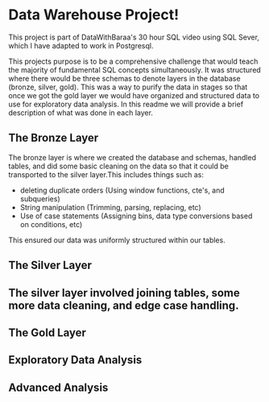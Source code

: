 # Data Warehouse Project! 
This project is part of DataWithBaraa's 30 hour SQL video using SQL Sever, which I have adapted to work in Postgresql.  

This projects purpose is to be a comprehensive challenge that would teach the majority of fundamental SQL concepts simultaneously. It was structured where there would be three schemas to denote layers in the database (bronze, silver, gold). This was a way to purify the data in stages so that once we got the gold layer we would have organized and structured data to use for exploratory data analysis. In this readme we will provide a brief description of what was done in each layer. 

## The Bronze Layer 
The bronze layer is where we created the database and schemas, handled tables, and did some basic cleaning on the data so that it could be transported to the silver layer.This includes things such as: 
- deleting duplicate orders (Using window functions, cte's, and subqueries)
- String manipulation (Trimming, parsing, replacing, etc)
-  Use of case statements (Assigning bins, data type conversions based on conditions, etc)

This ensured our data was uniformly structured within our tables.  

## The Silver Layer

The silver layer involved joining tables, some more data cleaning, and edge case handling. 
- 

## The Gold Layer

## Exploratory Data Analysis

## Advanced Analysis 

